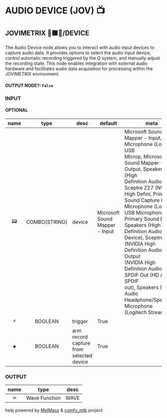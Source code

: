 # AUDIO DEVICE (JOV) 📺

## JOVIMETRIX 🔺🟩🔵/DEVICE

The Audio Device node allows you to interact with audio input devices to capture audio data. It provides options to select the audio input device, control automatic recording triggered by the Q system, and manually adjust the recording state. This node enables integration with external audio hardware and facilitates audio data acquisition for processing within the JOVIMETRIX environment.

#### OUTPUT NODE?: `False`

### INPUT

#### OPTIONAL

name|type|desc|default|meta
:---:|:---:|---|---|---
📟|COMBO[STRING]|device|Microsoft Sound Mapper - Input|Microsoft Sound Mapper - Input, Microphone (Logitech USB<br>Microp, Microsoft Sound Mapper - Output, Speakers (High<br>Definition Audio, Sceptre Z27 (NVIDIA High Defini, Primary<br>Sound Capture Driver, Microphone (Logitech USB Microphone),<br>Primary Sound Driver, Speakers (High Definition Audio<br>Device), Sceptre Z27 (NVIDIA High Definition Audio), Output<br>(NVIDIA High Definition Audio), SPDIF Out (HD Audio SPDIF<br>out), Speakers (HD Audio Headphone/Speakers), Microphone<br>(Logitech StreamCam)
⚡|BOOLEAN|trigger|True|
⏺|BOOLEAN|arm record capture from selected device|True|

### OUTPUT

name|type|desc
:---:|:---:|---
♒|Wave Function|WAVE

help powered by [MelMass](https://github.com/melMass) & [comfy_mtb](https://github.com/melMass/comfy_mtb) project